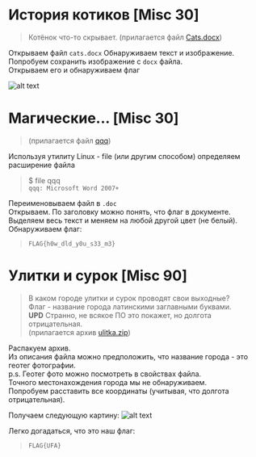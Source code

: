 История котиков [Misc 30]
================
>Котёнок что-то скрывает.
(прилагается файл [Cats.docx](https://github.com/axelmaker/vkactf2018_writeup/raw/master/misc/Cats.docx))

Открываем файл ```cats.docx```
Обнаруживаем текст и изображение. Попробуем сохранить изображение с ```docx``` файла.  
Открываем его и обнаруживаем флаг

![alt text](https://github.com/axelmaker/vkactf2018_writeup/blob/master/misc/213213.png?raw=true)

Магические... [Misc 30]
================
> (прилагается файл [qqq](https://github.com/axelmaker/vkactf2018_writeup/raw/master/misc/qqq))

Используя утилиту Linux - file (или другим способом) определяем расширение файла
>$ file qqq  
```qqq: Microsoft Word 2007+```

Переименовываем файл в ```.doc```  
Открываем. По заголовку можно понять, что флаг в документе.  
Выделяем весь текст и меняем на любой другой цвет (не белый).  
Обнаруживаем флаг:  
>```FLAG{h0w_dld_y0u_s33_m3}```

Улитки и сурок [Misc 90]
================
>В каком городе улитки и сурок проводят свои выходные?  
Флаг - название города латинскими заглавными буквами.  
**UPD** Странно, не всякое ПО это покажет, но долгота отрицательная.  
(прилагается архив [ulitka.zip](https://github.com/axelmaker/vkactf2018_writeup/raw/master/misc/ulitka.zip))

Распакуем архив.  
Из описания файла можно предположить, что название города - это геотег фотографии.  
p.s. Геотег фото можно посмотреть в свойствах файла.  
Точного местонахождения города мы не обнаруживаем.  
Попробуем расставить все координаты (учитывая, что долгота отрицательная).

Получаем следующую картину:
![alt text](https://github.com/axelmaker/vkactf2018_writeup/blob/master/misc/misc90.jpg?raw=true)

Легко догадаться, что это наш флаг:  
>```FLAG{UFA}```  
